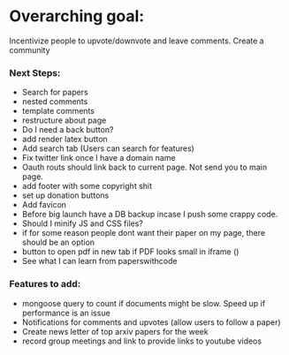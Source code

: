 # Overarching goal:
Incentivize people to upvote/downvote and leave comments. Create a community

### Next Steps:
* Search for papers
* nested comments
* template comments
* restructure about page
* Do I need a back button?
* add render latex button
* Add search tab (Users can search for features)
* Fix twitter link once I have a domain name
* Oauth routs should link back to current page. Not send you to main page. 
* add footer with some copyright shit
* set up donation buttons
* Add favicon 
* Before big launch have a DB backup incase I push some crappy code. 
* Should I minify JS and CSS files?
* if for some reason people dont want their paper on my page, there should be an option
* button to open pdf in new tab if PDF looks small in iframe ()
* See what I can learn from paperswithcode


### Features to add:
* mongoose query to count if documents might be slow. Speed up if performance is an issue
* Notifications for comments and upvotes (allow users to follow a paper)
* Create news letter of top arxiv papers for the week
* record group meetings and link to provide links to youtube videos

